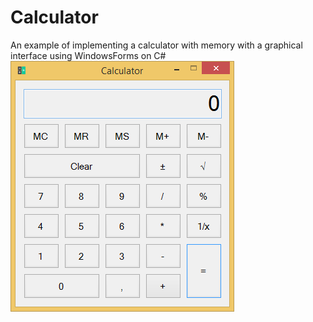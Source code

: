 # Calculator
An example of implementing a calculator with memory with a graphical interface using WindowsForms on C#
![Screenshot](image.png)
